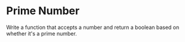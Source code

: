 # Prime Number

Write a function that accepts a number and return a boolean based on whether it's a prime number.
